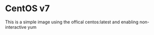 # CentOS v7

This is a simple image using the offical centos:latest and enabling non-interactive yum

